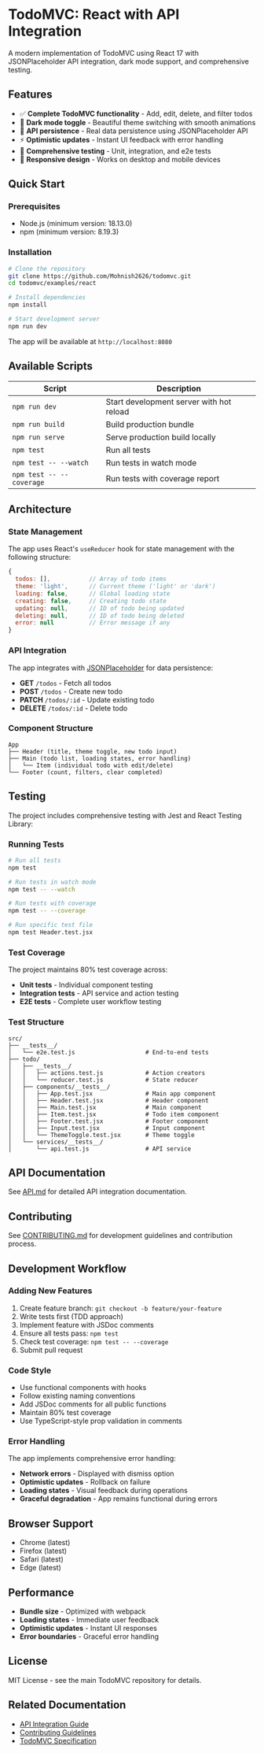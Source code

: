 # TodoMVC: React with API Integration

A modern implementation of TodoMVC using React 17 with JSONPlaceholder API integration, dark mode support, and comprehensive testing.

## Features

- ✅ **Complete TodoMVC functionality** - Add, edit, delete, and filter todos
- 🌙 **Dark mode toggle** - Beautiful theme switching with smooth animations
- 🔄 **API persistence** - Real data persistence using JSONPlaceholder API
- ⚡ **Optimistic updates** - Instant UI feedback with error handling
- 🧪 **Comprehensive testing** - Unit, integration, and e2e tests
- 📱 **Responsive design** - Works on desktop and mobile devices

## Quick Start

### Prerequisites

- Node.js (minimum version: 18.13.0)
- npm (minimum version: 8.19.3)

### Installation

```bash
# Clone the repository
git clone https://github.com/Mohnish2626/todomvc.git
cd todomvc/examples/react

# Install dependencies
npm install

# Start development server
npm run dev
```

The app will be available at `http://localhost:8080`

## Available Scripts

| Script | Description |
|--------|-------------|
| `npm run dev` | Start development server with hot reload |
| `npm run build` | Build production bundle |
| `npm run serve` | Serve production build locally |
| `npm test` | Run all tests |
| `npm test -- --watch` | Run tests in watch mode |
| `npm test -- --coverage` | Run tests with coverage report |

## Architecture

### State Management

The app uses React's `useReducer` hook for state management with the following structure:

```javascript
{
  todos: [],           // Array of todo items
  theme: 'light',      // Current theme ('light' or 'dark')
  loading: false,      // Global loading state
  creating: false,     // Creating todo state
  updating: null,      // ID of todo being updated
  deleting: null,      // ID of todo being deleted
  error: null          // Error message if any
}
```

### API Integration

The app integrates with [JSONPlaceholder](https://jsonplaceholder.typicode.com/) for data persistence:

- **GET** `/todos` - Fetch all todos
- **POST** `/todos` - Create new todo
- **PATCH** `/todos/:id` - Update existing todo
- **DELETE** `/todos/:id` - Delete todo

### Component Structure

```
App
├── Header (title, theme toggle, new todo input)
├── Main (todo list, loading states, error handling)
│   └── Item (individual todo with edit/delete)
└── Footer (count, filters, clear completed)
```

## Testing

The project includes comprehensive testing with Jest and React Testing Library:

### Running Tests

```bash
# Run all tests
npm test

# Run tests in watch mode
npm test -- --watch

# Run tests with coverage
npm test -- --coverage

# Run specific test file
npm test Header.test.jsx
```

### Test Coverage

The project maintains 80% test coverage across:
- **Unit tests** - Individual component testing
- **Integration tests** - API service and action testing
- **E2E tests** - Complete user workflow testing

### Test Structure

```
src/
├── __tests__/
│   └── e2e.test.js                    # End-to-end tests
├── todo/
│   ├── __tests__/
│   │   ├── actions.test.js            # Action creators
│   │   └── reducer.test.js            # State reducer
│   ├── components/__tests__/
│   │   ├── App.test.jsx               # Main app component
│   │   ├── Header.test.jsx            # Header component
│   │   ├── Main.test.jsx              # Main component
│   │   ├── Item.test.jsx              # Todo item component
│   │   ├── Footer.test.jsx            # Footer component
│   │   ├── Input.test.jsx             # Input component
│   │   └── ThemeToggle.test.jsx       # Theme toggle
│   └── services/__tests__/
│       └── api.test.js                # API service
```

## API Documentation

See [API.md](docs/API.md) for detailed API integration documentation.

## Contributing

See [CONTRIBUTING.md](CONTRIBUTING.md) for development guidelines and contribution process.

## Development Workflow

### Adding New Features

1. Create feature branch: `git checkout -b feature/your-feature`
2. Write tests first (TDD approach)
3. Implement feature with JSDoc comments
4. Ensure all tests pass: `npm test`
5. Check test coverage: `npm test -- --coverage`
6. Submit pull request

### Code Style

- Use functional components with hooks
- Follow existing naming conventions
- Add JSDoc comments for all public functions
- Maintain 80% test coverage
- Use TypeScript-style prop validation in comments

### Error Handling

The app implements comprehensive error handling:

- **Network errors** - Displayed with dismiss option
- **Optimistic updates** - Rollback on failure
- **Loading states** - Visual feedback during operations
- **Graceful degradation** - App remains functional during errors

## Browser Support

- Chrome (latest)
- Firefox (latest)
- Safari (latest)
- Edge (latest)

## Performance

- **Bundle size** - Optimized with webpack
- **Loading states** - Immediate user feedback
- **Optimistic updates** - Instant UI responses
- **Error boundaries** - Graceful error handling

## License

MIT License - see the main TodoMVC repository for details.

## Related Documentation

- [API Integration Guide](docs/API.md)
- [Contributing Guidelines](CONTRIBUTING.md)
- [TodoMVC Specification](../../app-spec.md)
